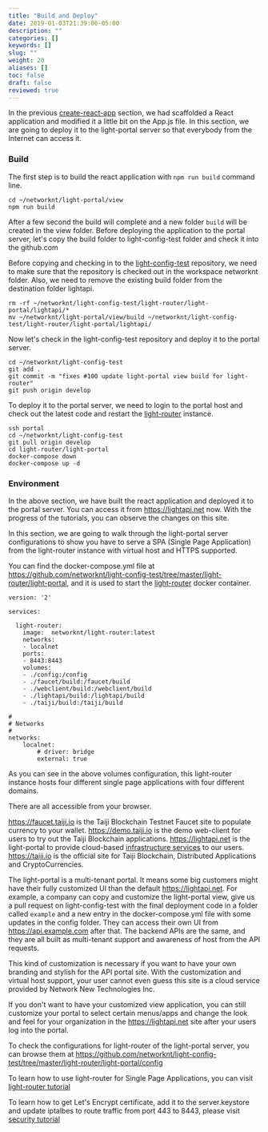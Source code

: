 ```yaml
---
title: "Build and Deploy"
date: 2019-01-03T21:39:06-05:00
description: ""
categories: []
keywords: []
slug: ""
weight: 20
aliases: []
toc: false
draft: false
reviewed: true
---
```


In the previous [create-react-app][] section, we had scaffolded a React application and modified it a little bit on the App.js file. In this section, we are going to deploy it to the light-portal server so that everybody from the Internet can access it. 

### Build

The first step is to build the react application with `npm run build` command line. 

```
cd ~/networknt/light-portal/view
npm run build
```

After a few second the build will complete and a new folder `build` will be created in the view folder. Before deploying the application to the portal server, let's copy the build folder to light-config-test folder and check it into the github.com

Before copying and checking in to the [light-config-test][] repository, we need to make sure that the repository is checked out in the workspace networknt folder. Also, we need to remove the existing build folder from the destination folder lightapi.

```
rm -rf ~/networknt/light-config-test/light-router/light-portal/lightapi/*
mv ~/networknt/light-portal/view/build ~/networknt/light-config-test/light-router/light-portal/lightapi/
```

Now let's check in the light-config-test repository and deploy it to the portal server. 

```
cd ~/networknt/light-config-test
git add .
git commit -m "fixes #100 update light-portal view build for light-router"
git push origin develop
```

To deploy it to the portal server, we need to login to the portal host and check out the latest code and restart the [light-router][] instance. 

```
ssh portal
cd ~/networknt/light-config-test
git pull origin develop
cd light-router/light-portal
docker-compose down
docker-compose up -d
```

### Environment

In the above section, we have built the react application and deployed it to the portal server. You can access it from https://lightapi.net now. With the progress of the tutorials, you can observe the changes on this site. 

In this section, we are going to walk through the light-portal server configurations to show you have to serve a SPA (Single Page Application) from the light-router instance with virtual host and HTTPS supported. 

You can find the docker-compose.yml file at https://github.com/networknt/light-config-test/tree/master/light-router/light-portal, and it is used to start the [light-router][] docker container. 

```
version: '2'

services:

  light-router:
    image:  networknt/light-router:latest
    networks:
    - localnet
    ports:
    - 8443:8443
    volumes:
    - ./config:/config
    - ./faucet/build:/faucet/build
    - ./webclient/build:/webclient/build
    - ./lightapi/build:/lightapi/build
    - ./taiji/build:/taiji/build

#
# Networks
#
networks:
    localnet:
        # driver: bridge
        external: true
```

As you can see in the above volumes configuration, this light-router instance hosts four different single page applications with four different domains. 

There are all accessible from your browser. 

https://faucet.taiji.io is the Taiji Blockchain Testnet Faucet site to populate currency to your wallet. 
https://demo.taiji.io is the demo web-client for users to try out the Taiji Blockchain applications.
https://lightapi.net is the light-portal to provide cloud-based [infrastructure services][] to our users.   
https://taiji.io is the official site for Taiji Blockchain, Distributed Applications and CryptoCurrencies. 

The light-portal is a multi-tenant portal. It means some big customers might have their fully customized UI than the default https://lightapi.net. For example, a company can copy and customize the light-portal view, give us a pull request on light-config-test with the final deployment code in a folder called `example`  and a new entry in the docker-compose.yml file with some updates in the config folder. They can access their own UI from https://api.example.com after that. The backend APIs are the same, and they are all built as multi-tenant support and awareness of host from the API requests. 

This kind of customization is necessary if you want to have your own branding and stylish for the API portal site. With the customization and virtual host support, your user cannot even guess this site is a cloud service provided by Network New Technologies Inc.  

If you don't want to have your customized view application, you can still customize your portal to select certain menus/apps and change the look and feel for your organization in the https://lightapi.net site after your users log into the portal. 

To check the configurations for light-router of the light-portal server, you can browse them at https://github.com/networknt/light-config-test/tree/master/light-router/light-portal/config

To learn how to use light-router for Single Page Applications, you can visit [light-router tutorial][]

To learn how to get Let's Encrypt certificate, add it to the server.keystore and update iptalbes to route traffic from port 443 to 8443, please visit [security tutorial][]

[create-react-app]: /tutorial/portal/view/create-react-app/
[light-router]: /service/router/
[infrastructure services]: /service/
[light-router tutorial]: /tutorial/router/
[security tutorial]: /tutorial/security/
[light-config-test]: https://github.com/networknt/light-config-test

